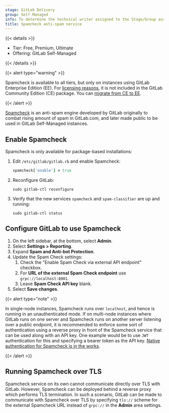 ```yaml
---
stage: GitLab Delivery
group: Self Managed
info: To determine the technical writer assigned to the Stage/Group associated with this page, see https://handbook.gitlab.com/handbook/product/ux/technical-writing/#assignments
title: Spamcheck anti-spam service
---
```


{{< details >}}

- Tier: Free, Premium, Ultimate
- Offering: GitLab Self-Managed

{{< /details >}}

{{< alert type="warning" >}}

Spamcheck is available to all tiers, but only on instances using GitLab Enterprise Edition (EE). For [licensing reasons](https://gitlab.com/gitlab-org/omnibus-gitlab/-/issues/6259#note_726605397), it is not included in the GitLab Community Edition (CE) package. You can [migrate from CE to EE](../../update/package/convert_to_ee.md).

{{< /alert >}}

[Spamcheck](https://gitlab.com/gitlab-org/gl-security/security-engineering/security-automation/spam/spamcheck) is an anti-spam engine
developed by GitLab originally to combat rising amount of spam in GitLab.com,
and later made public to be used in GitLab Self-Managed instances.

## Enable Spamcheck

Spamcheck is only available for package-based installations:

1. Edit `/etc/gitlab/gitlab.rb` and enable Spamcheck:

   ```ruby
   spamcheck['enable'] = true
   ```

1. Reconfigure GitLab:

   ```shell
   sudo gitlab-ctl reconfigure
   ```

1. Verify that the new services `spamcheck` and `spam-classifier` are
   up and running:

   ```shell
   sudo gitlab-ctl status
   ```

## Configure GitLab to use Spamcheck

1. On the left sidebar, at the bottom, select **Admin**.
1. Select **Settings > Reporting**.
1. Expand **Spam and Anti-bot Protection**.
1. Update the Spam Check settings:
   1. Check the "Enable Spam Check via external API endpoint" checkbox.
   1. For **URL of the external Spam Check endpoint** use `grpc://localhost:8001`.
   1. Leave **Spam Check API key** blank.
1. Select **Save changes**.

{{< alert type="note" >}}

In single-node instances, Spamcheck runs over `localhost`, and hence is running
in an unauthenticated mode. If on multi-node instances where GitLab runs on one
server and Spamcheck runs on another server listening over a public endpoint, it
is recommended to enforce some sort of authentication using a reverse proxy in
front of the Spamcheck service that can be used along with an API key. One
example would be to use `JWT` authentication for this and specifying a bearer
token as the API key.
[Native authentication for Spamcheck is in the works](https://gitlab.com/gitlab-com/gl-security/engineering-and-research/automation-team/spam/spamcheck/-/issues/171).

{{< /alert >}}

## Running Spamcheck over TLS

Spamcheck service on its own cannot communicate directly over TLS with GitLab.
However, Spamcheck can be deployed behind a reverse proxy which performs TLS
termination. In such a scenario, GitLab can be made to communicate with
Spamcheck over TLS by specifying `tls://` scheme for the external Spamcheck URL
instead of `grpc://` in the **Admin** area settings.
